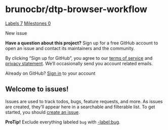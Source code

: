 # brunocbr/dtp-browser-workflow

 [Labels 7](https://github.com/brunocbr/dtp-browser-workflow/labels) [Milestones 0](https://github.com/brunocbr/dtp-browser-workflow/milestones)

 New issue

 **Have a question about this project?** Sign up for a free GitHub account to open an issue and contact its maintainers and the community.

By clicking “Sign up for GitHub”, you agree to our [terms of service](https://docs.github.com/terms) and [privacy statement](https://docs.github.com/privacy). We’ll occasionally send you account related emails.

 Already on GitHub? [Sign in](https://github.com/login?return_to=%2Fbrunocbr%2Fdtp-browser-workflow%2Fissues%2Fnew) to your account

## Welcome to issues!

Issues are used to track todos, bugs, feature requests, and more. As issues are created, they’ll appear here in a searchable and filterable list. To get started, you should [create an issue](https://github.com/brunocbr/dtp-browser-workflow/issues/new/choose).

**ProTip!** Exclude everything labeled `bug` with [-label:bug](https://github.com/brunocbr/dtp-browser-workflow/issues?q=is%3Aissue+is%3Aopen+-label%3Abug).

